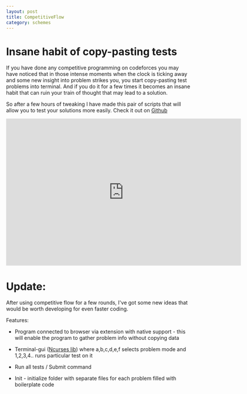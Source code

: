 ```yaml
---
layout: post
title: CompetitiveFlow
category: schemes
---
```



# Insane habit of copy-pasting tests

If you have done any competitive programming on codeforces you may have noticed that in those intense moments when the clock is ticking away and some new insight into problem strikes you, you start copy-pasting test problems into terminal. And if you do it for a few times it becomes an insane habit that can ruin your train of thought that may lead to a solution.

So after a few hours of tweaking I have made this pair of scripts that will allow you to test your solutions more easily. Check it out on [Github](https://github.com/dulex123/competitive-flow)

<iframe width="640" height="400" src="https://www.youtube.com/embed/vFjqoGfHRBk" frameborder="0" allowfullscreen></iframe>



# Update:
 
After using competitive flow for a few rounds, I've got some new ideas that would be worth developing for even faster coding. 

Features:

- Program connected to browser via extension with native support - this will enable the program to gather problem info without copying data

- Terminal-gui ([Ncurses lib](https://en.wikipedia.org/wiki/Ncurses)) where a,b,c,d,e,f selects problem mode and 1,2,3,4.. runs particular test on it

- Run all tests / Submit command

- Init - initialize folder with separate files for each problem filled with boilerplate code